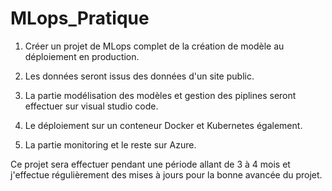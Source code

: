 # MLops_Pratique
1. Créer un projet de MLops complet de la création de modèle au déploiement en production.

2. Les données seront issus des données d'un site public.

3. La partie modélisation des modèles et gestion des piplines seront effectuer sur visual studio code.

4. Le déploiement sur un conteneur Docker et Kubernetes également.

5. La partie monitoring et le reste sur Azure.

Ce projet sera effectuer pendant une période allant de 3 à 4 mois et j'effectue régulièrement des mises à jours pour la bonne avancée du projet. 
